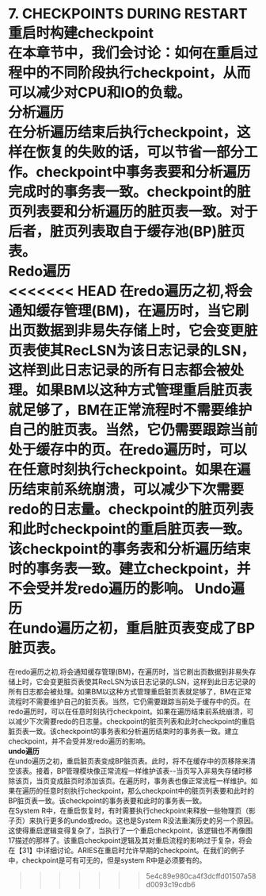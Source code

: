 **7. CHECKPOINTS DURING RESTART 重启时构建checkpoint**  
在本章节中，我们会讨论：如何在重启过程中的不同阶段执行checkpoint，从而可以减少对CPU和IO的负载。  
**分析遍历**  
在分析遍历结束后执行checkpoint，这样在恢复的失败的话，可以节省一部分工作。checkpoint中事务表要和分析遍历完成时的事务表一致。checkpoint的脏页列表要和分析遍历的脏页表一致。对于后者，脏页列表取自于缓存池(BP)脏页表。  
**Redo遍历**  
<<<<<<< HEAD
在redo遍历之初,将会通知缓存管理(BM)，在遍历时，当它刷出页数据到非易失存储上时，它会变更脏页表使其RecLSN为该日志记录的LSN，这样到此日志记录的所有日志都会被处理。如果BM以这种方式管理重启脏页表就足够了，BM在正常流程时不需要维护自己的脏页表。当然，它仍需要跟踪当前处于缓存中的页。在redo遍历时，可以在任意时刻执行checkpoint。如果在遍历结束前系统崩溃，可以减少下次需要redo的日志量。checkpoint的脏页列表和此时checkpoint的重启脏页表一致。该checkpoint的事务表和分析遍历结束时的事务表一致。建立checkpoint，并不会受并发redo遍历的影响。 
**Undo遍历**  
在undo遍历之初，重启脏页表变成了BP脏页表。
=======
在redo遍历之初,将会通知缓存管理(BM)，在遍历时，当它刷出页数据到非易失存储上时，它会变更脏页表使其RecLSN为该日志记录的LSN，这样到此日志记录的所有日志都会被处理。如果BM以这种方式管理重启脏页表就足够了，BM在正常流程时不需要维护自己的脏页表。当然，它仍需要跟踪当前处于缓存中的页。在redo遍历时，可以在任意时刻执行checkpoint。如果在遍历结束前系统崩溃，可以减少下次需要redo的日志量。checkpoint的脏页列表和此时checkpoint的重启脏页表一致。该checkpoint的事务表和分析遍历结束时的事务表一致。建立checkpoint，并不会受并发redo遍历的影响。  
**undo遍历**  
在undo遍历之初，重启脏页表变成BP脏页表。此时，将不在缓存中的页移除来清空该表。接着，BP管理模块像正常流程一样维护该表--当页写入非易失存储时移除该页，当页变成脏页时添加该页。在遍历时，事务表也像正常流程一样维护。如果在遍历的任意时刻执行checkpoint，那么checkpoint中的脏页列表要和此时的BP脏页表一致。该checkpoint的事务表要和此时的事务表一致。  
在System R中，在重启恢复时，有时需要执行checkpoint来释放一些物理页（影子页）来执行更多的undo或redo。这也是System R没法重演历史的另一个原因。这使得重启逻辑变得复杂了，当执行了一个重启checkpoint，该逻辑也不再像图17描述的那样了。该重启checkpoint逻辑及其对重启流程的影响过于复杂，将会在【31】中详细讨论。ARIES在重启时允许早期的checkpoint。在我们的例子中，checkpoint是可有可无的，但是system R中是必须要有的。
>>>>>>> 5e4c89e980ca4f3dcffd01507a58d0093c19cdb6
